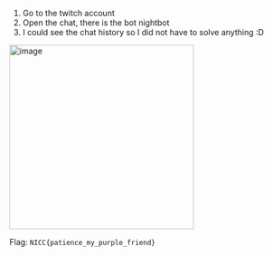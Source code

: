 1. Go to the twitch account
2. Open the chat, there is the bot nightbot
3. I could see the chat history so I did not have to solve anything :D

<img width="326" alt="image" src="https://github.com/hija/spooky-ctf/assets/12954043/e5432580-e752-43c7-8c77-ed06015e66a6">

Flag: `NICC{patience_my_purple_friend}`
